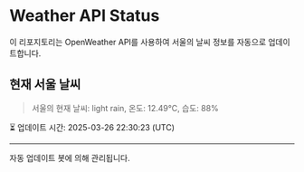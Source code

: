 
# Weather API Status

이 리포지토리는 OpenWeather API를 사용하여 서울의 날씨 정보를 자동으로 업데이트합니다.

## 현재 서울 날씨
> 서울의 현재 날씨: light rain, 온도: 12.49°C, 습도: 88%

⏳ 업데이트 시간: 2025-03-26 22:30:23 (UTC)

---
자동 업데이트 봇에 의해 관리됩니다.

